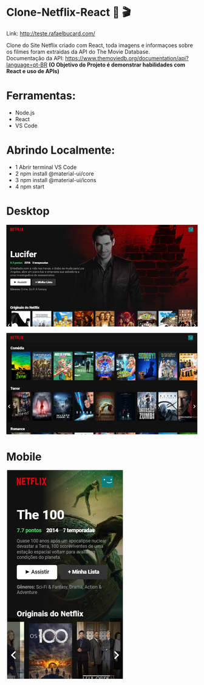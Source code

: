 # Clone-Netflix-React  :movie_camera: :clapper:

Link: http://teste.rafaelbucard.com/

 Clone do Site Netflix criado com React, toda imagens e informaçoes sobre os filmes foram extraidas da API do The Movie Database.  
Documentação da API:  https://www.themoviedb.org/documentation/api?language=pt-BR
 **(O Objetivo do Projeto é demonstrar habilidades com React e uso de APIs)**
# Ferramentas:
* Node.js
* React
* VS Code
# Abrindo Localmente:
* 1 Abrir terminal VS Code
* 2 npm install @material-ui/core
* 3 npm install @material-ui/icons
* 4 npm start 

# Desktop

![alt text](https://github.com/rafaelbucard/Clone-Netflix-React/blob/master/desktop.png)

![alt text](https://github.com/rafaelbucard/Clone-Netflix-React/blob/master/desktop2.png)

# Mobile

![alt text](https://github.com/rafaelbucard/Clone-Netflix-React/blob/master/mobile.png)
